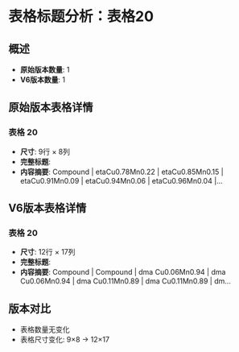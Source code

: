 # 表格标题分析：表格20

## 概述
- **原始版本数量**: 1
- **V6版本数量**: 1

## 原始版本表格详情

### 表格 20
- **尺寸**: 9行 × 8列
- **完整标题**: 
- **内容摘要**: Compound | etaCu0.78Mn0.22 | etaCu0.85Mn0.15 | etaCu0.91Mn0.09 | etaCu0.94Mn0.06 | etaCu0.96Mn0.04 |...

## V6版本表格详情

### 表格 20
- **尺寸**: 12行 × 17列
- **完整标题**: 
- **内容摘要**: Compound | Compound | dma
Cu0.06Mn0.94 | dma
Cu0.06Mn0.94 | dma
Cu0.11Mn0.89 | dma
Cu0.11Mn0.89 | dm...

## 版本对比

- 表格数量无变化
- 表格尺寸变化: 9×8 → 12×17